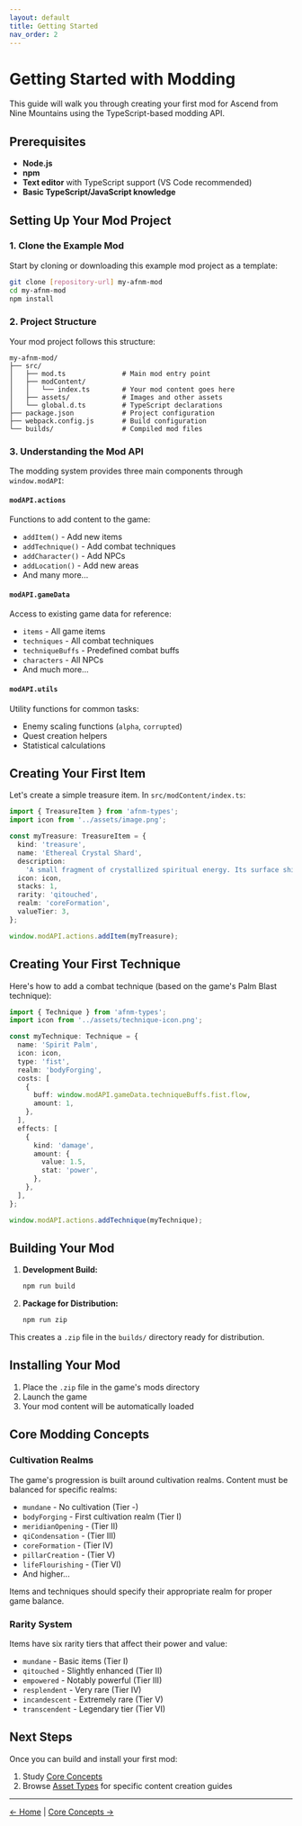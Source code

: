 ```yaml
---
layout: default
title: Getting Started
nav_order: 2
---
```


# Getting Started with Modding

This guide will walk you through creating your first mod for Ascend from Nine Mountains using the TypeScript-based modding API.

## Prerequisites

- **Node.js**
- **npm**
- **Text editor** with TypeScript support (VS Code recommended)
- **Basic TypeScript/JavaScript knowledge**

## Setting Up Your Mod Project

### 1. Clone the Example Mod

Start by cloning or downloading this example mod project as a template:

```bash
git clone [repository-url] my-afnm-mod
cd my-afnm-mod
npm install
```

### 2. Project Structure

Your mod project follows this structure:

```
my-afnm-mod/
├── src/
│   ├── mod.ts              # Main mod entry point
│   ├── modContent/
│   │   └── index.ts        # Your mod content goes here
│   ├── assets/             # Images and other assets
│   └── global.d.ts         # TypeScript declarations
├── package.json            # Project configuration
├── webpack.config.js       # Build configuration
└── builds/                 # Compiled mod files
```

### 3. Understanding the Mod API

The modding system provides three main components through `window.modAPI`:

#### `modAPI.actions`

Functions to add content to the game:

- `addItem()` - Add new items
- `addTechnique()` - Add combat techniques
- `addCharacter()` - Add NPCs
- `addLocation()` - Add new areas
- And many more...

#### `modAPI.gameData`

Access to existing game data for reference:

- `items` - All game items
- `techniques` - All combat techniques
- `techniqueBuffs` - Predefined combat buffs
- `characters` - All NPCs
- And much more...

#### `modAPI.utils`

Utility functions for common tasks:

- Enemy scaling functions (`alpha`, `corrupted`)
- Quest creation helpers
- Statistical calculations

## Creating Your First Item

Let's create a simple treasure item. In `src/modContent/index.ts`:

```typescript
import { TreasureItem } from 'afnm-types';
import icon from '../assets/image.png';

const myTreasure: TreasureItem = {
  kind: 'treasure',
  name: 'Ethereal Crystal Shard',
  description:
    'A small fragment of crystallized spiritual energy. Its surface shimmers with otherworldly light.',
  icon: icon,
  stacks: 1,
  rarity: 'qitouched',
  realm: 'coreFormation',
  valueTier: 3,
};

window.modAPI.actions.addItem(myTreasure);
```

## Creating Your First Technique

Here's how to add a combat technique (based on the game's Palm Blast technique):

```typescript
import { Technique } from 'afnm-types';
import icon from '../assets/technique-icon.png';

const myTechnique: Technique = {
  name: 'Spirit Palm',
  icon: icon,
  type: 'fist',
  realm: 'bodyForging',
  costs: [
    {
      buff: window.modAPI.gameData.techniqueBuffs.fist.flow,
      amount: 1,
    },
  ],
  effects: [
    {
      kind: 'damage',
      amount: {
        value: 1.5,
        stat: 'power',
      },
    },
  ],
};

window.modAPI.actions.addTechnique(myTechnique);
```

## Building Your Mod

1. **Development Build:**

   ```bash
   npm run build
   ```

2. **Package for Distribution:**
   ```bash
   npm run zip
   ```

This creates a `.zip` file in the `builds/` directory ready for distribution.

## Installing Your Mod

1. Place the `.zip` file in the game's mods directory
2. Launch the game
3. Your mod content will be automatically loaded

## Core Modding Concepts

### Cultivation Realms

The game's progression is built around cultivation realms. Content must be balanced for specific realms:

- `mundane` - No cultivation (Tier -)
- `bodyForging` - First cultivation realm (Tier I)
- `meridianOpening` - (Tier II)
- `qiCondensation` - (Tier III)
- `coreFormation` - (Tier IV)
- `pillarCreation` - (Tier V)
- `lifeFlourishing` - (Tier VI)
- And higher...

Items and techniques should specify their appropriate realm for proper game balance.

### Rarity System

Items have six rarity tiers that affect their power and value:

- `mundane` - Basic items (Tier I)
- `qitouched` - Slightly enhanced (Tier II)
- `empowered` - Notably powerful (Tier III)
- `resplendent` - Very rare (Tier IV)
- `incandescent` - Extremely rare (Tier V)
- `transcendent` - Legendary tier (Tier VI)

## Next Steps

Once you can build and install your first mod:

1. Study [Core Concepts](/concepts/index/)
2. Browse [Asset Types](/assets/index/) for specific content creation guides

---

[← Home](/) | [Core Concepts →](/concepts/index/)
